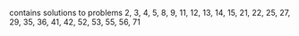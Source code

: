 contains solutions to problems 2, 3, 4, 5, 8, 9, 11, 12, 13, 14, 15, 21, 22, 25, 27, 29, 35, 36, 41, 42, 52, 53, 55, 56, 71
